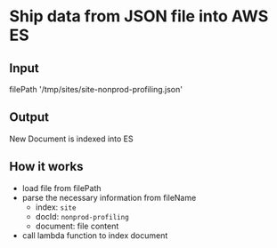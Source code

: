 # Ship data from JSON file into AWS ES

## Input

filePath
'/tmp/sites/site-nonprod-profiling.json'

## Output

New Document is indexed into ES

## How it works

- load file from filePath
- parse the necessary information from fileName
  - index: `site`
  - docId: `nonprod-profiling`
  - document: file content
- call lambda function to index document
